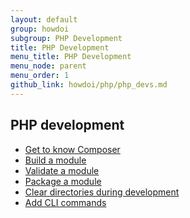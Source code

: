 ```yaml
---
layout: default
group: howdoi
subgroup: PHP Development
title: PHP Development
menu_title: PHP Development
menu_node: parent
menu_order: 1
github_link: howdoi/php/php_devs.md
---
```


## PHP development
*	<a href="{{ site.gdeurl21 }}extension-dev-guide/composer-integration.html">Get to know Composer</a>
*	<a href="{{ site.gdeurl21 }}extension-dev-guide/build.html">Build a module</a>
*	<a href="{{ site.gdeurl21 }}extension-dev-guide/validate.html">Validate a module</a>
*	<a href="{{ site.gdeurl21 }}extension-dev-guide/package_module.html">Package a module</a>
*	<a href="{{ site.gdeurl21 }}howdoi/php/php_clear-dirs.html">Clear directories during development</a>
*	<a href="{{ site.gdeurl21 }}extension-dev-guide/cli-add.html">Add CLI commands</a>